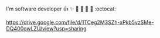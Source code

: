 I'm software developer
:+1: :sparkles: :camel: :tada:
:rocket: :metal: :octocat:

https://drive.google.com/file/d/1TCeg2M3SZh-xPkb5vzSMe-DQ400owLZU/view?usp=sharing
